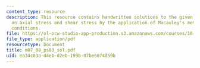 ```yaml
---
content_type: resource
description: This resource contains handwritten solutions to the given problem set
  on axial stress and shear stress by the application of Macauley's method and boundary
  conditions.
file: https://ol-ocw-studio-app-production.s3.amazonaws.com/courses/16-01-unified-engineering-i-ii-iii-iv-fall-2005-spring-2006/ea34c03ad4ebd2eb199b87be6074d59b_m07_08_ps03_sol.pdf
file_type: application/pdf
resourcetype: Document
title: m07_08_ps03_sol.pdf
uid: ea34c03a-d4eb-d2eb-199b-87be6074d59b
---
```

